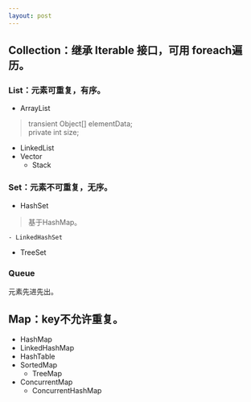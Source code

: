 ```yaml
---
layout: post
---
```


## Collection：继承 Iterable 接口，可用 foreach遍历。

### List：元素可重复，有序。

- ArrayList
> transient Object[] elementData;<br/>
private int size;
- LinkedList
- Vector
    - Stack

### Set：元素不可重复，无序。

- HashSet
> 基于HashMap。

    - LinkedHashSet
- TreeSet

### Queue

元素先进先出。

## Map：key不允许重复。

- HashMap
- LinkedHashMap
- HashTable
- SortedMap
    - TreeMap
- ConcurrentMap
    - ConcurrentHashMap